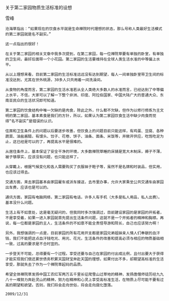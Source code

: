 关于第二家园物质生活标准的设想

雪峰


    沧海草指出：“如果现在的饮食水平就是生命禅院时代理想的状态，那么号称人类最好生活模式的第二家园就是名不副实。”

    这一点指出的很好！

    在关于第二家园的相关文章中我多次提到，在第二家园，每一位禅院草要有单独的卧室，有单独的卫生间，最好后面带一个小花园。第二家园的生活要维持在全球人类生活水准的中等偏上水平。

    从以上理想来看，目前第二家园的生活标准远远没有达到期望，每人一间单独卧室带卫生间的标准没达到，尤其在世外桃源，30多人只共用着一间洗澡间。

    从食物的角度而言，第二家园的生活水准若从全人类绝大多数人的水准而言，已经达到了中等偏上水平，不信，大家可以了解一下整个非洲、印度、阿拉伯国家、中国大陆广大的普通大众、东南亚民众的生活状况即可知道。

    第二家园的饮食结构中唯一欠缺的是肉食，除此之外，什么都不欠缺，但作为以修行修炼为主文明的第二家园，基本素食是我们的方针，所以，如果认为第二家园饮食生活中缺少肉食而觉得“名不副实”是错误的认识。

    住房和卫生条件上的问题以后要逐步改善，但饮食上的问题目前只能这样，有鸡蛋、豆腐、各种蔬菜、油盐酱醋，有馒头、饺子、花卷、饼子、油条、面条、米饭等，并敞开供应，吃饱吃足为止，这已经是可以的了，再提高水平是很难的。

    从居住条件上，基本保证了安全干净的环境，大多数禅院草睡的床铺是宽大木制床，褥子不薄，被子够厚实，应该没有问题，也只能这样了。

    从穿戴上，根据气候变化和各人需要购买了衣服袜子鞋子等，虽然不是名牌和时装品，但实用，也应该过得去。

    交通方面，来去家园基本由家园雇车或派车接送，去市里办事，允许大家乘坐公共交通车由家园出车费，应该也是可以的。

    通讯方面，家园有电脑网络，第二家园有电话，许多人有手机（大多是私人用品，私人出费）。基本没什么问题。

    生活上有不如意处，这是毫无疑问的，但我同时多次强调过，目前建设家园的是家园的开拓者，不是享受着，如果一进入家园就首先提出生活条件问题，这就不是一个开拓者的精神和胸襟。再说，每一位都是家园的主人，生活条件的不如意不能全责怪导游和院长，自己也应该努力啊！

    另外，我想强调的一点是，目前家园的所有花用开支都是家园兄弟姐妹亲人情人们奉献的血汗钱，我们不能把这点血汗钱吃光、用光、花光，生活条件的改善和提高必须与相应的物质基础相一致，过高的要求是不合时宜的。

    一步登天不可能，总得要有一个过程。享受还要与自己在家园的付出成比例，且付出要大于获得才能实现我们偿还累世债务积累天国财宝奔赴天国的理想，如果付出不多，却期望高标准的生活享受，那就失去了作为一个禅院草起码的品质。

    希望全体禅院草发扬中国工农红军两万五千里长征爬雪山过草地的精神，发扬唐僧师徒历经九九八十一难努力奔赴灵山的精神，努力在精神和心灵上享受高标准生活，在物质上尽可能不要有过高的期望和欲望。否则，我们将会走向世俗，将会走向腐化堕落。

    2009/12/31



